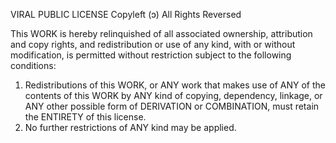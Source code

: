 VIRAL PUBLIC LICENSE Copyleft (ɔ) All Rights Reversed

This WORK is hereby relinquished of all associated ownership, attribution and copy rights, and redistribution or use of
any kind, with or without modification, is permitted without restriction subject to the following conditions:

1. Redistributions of this WORK, or ANY work that makes use of ANY of the contents of this WORK by ANY kind of copying,
   dependency, linkage, or ANY other possible form of DERIVATION or COMBINATION, must retain the ENTIRETY of this
   license.
2. No further restrictions of ANY kind may be applied.
